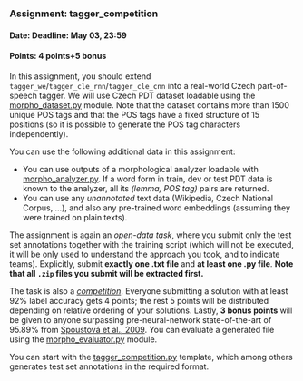 ### Assignment: tagger_competition
#### Date: Deadline: May 03, 23:59
#### Points: 4 points+5 bonus

In this assignment, you should extend
`tagger_we`/`tagger_cle_rnn`/`tagger_cle_cnn`
into a real-world Czech part-of-speech tagger. We will use
Czech PDT dataset loadable using the [morpho_dataset.py](https://github.com/ufal/npfl114/tree/master/labs/08/morpho_dataset.py)
module. Note that the dataset contains more than 1500 unique POS tags and that
the POS tags have a fixed structure of 15 positions (so it is possible to
generate the POS tag characters independently).

You can use the following additional data in this assignment:
- You can use outputs of a morphological analyzer loadable with
  [morpho_analyzer.py](https://github.com/ufal/npfl114/tree/master/labs/08/morpho_analyzer.py).
  If a word form in train, dev or test PDT data is known to the analyzer,
  all its _(lemma, POS tag)_ pairs are returned.
- You can use any _unannotated_ text data (Wikipedia, Czech National Corpus, …),
  and also any pre-trained word embeddings (assuming they were trained on plain
  texts).

The assignment is again an _open-data task_, where you submit only the test set annotations
together with the training script (which will not be executed, it will be
only used to understand the approach you took, and to indicate teams).
Explicitly, submit **exactly one .txt file** and **at least one .py file**.
**Note that all `.zip` files you submit will be extracted first.**

The task is also a [_competition_](#competitions). Everyone submitting
a solution with at least 92% label accuracy gets 4 points; the rest 5 points
will be distributed depending on relative ordering of your solutions. Lastly,
**3 bonus points** will be given to anyone surpassing pre-neural-network
state-of-the-art of 95.89% from [Spoustová et al., 2009](http://www.aclweb.org/anthology/E09-1087).
You can evaluate a generated file using the
[morpho_evaluator.py](https://github.com/ufal/npfl114/tree/master/labs/08/morpho_evaluator.py)
module.

You can start with the
[tagger_competition.py](https://github.com/ufal/npfl114/tree/master/labs/08/tagger_competition.py)
template, which among others generates test set annotations in the required format.
